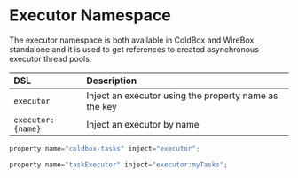 # Executor Namespace

The executor namespace is both available in ColdBox and WireBox standalone and it is used to get references to created asynchronous executor thread pools.

| DSL | Description |
| :--- | :--- |
| `executor` | Inject an executor using the property name as the key |
| `executor:{name}` | Inject an executor by name |



```javascript
property name="coldbox-tasks" inject="executor";

property name="taskExecutor" inject="executor:myTasks";
```

